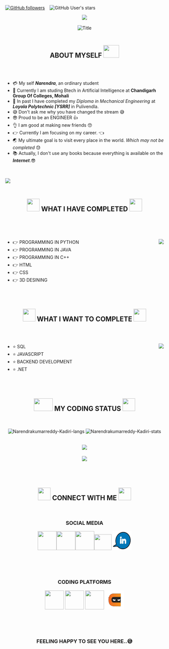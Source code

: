 <a href="https://github.com/Narendrakumarreddy-Kadiri?tab=followers"><img alt="GitHub followers" src="https://img.shields.io/github/followers/Narendrakumarreddy-Kadiri?style=social"></a> &nbsp;&nbsp; <img alt="GitHub User's stars" src="https://img.shields.io/github/stars/Narendrakumarreddy-Kadiri?style=social"> &nbsp;&nbsp;


<p align="center">
<img src="sourcefiles/images/hlo.png">
  </p>
<div align="center">
  <img src="https://readme-typing-svg.herokuapp.com?font=Architects+Daughter&color=%2338C2FF&size=50&center=true&vCenter=true&height=60&width=600&lines=Hi+Guys!+This+is+Narendra!!!;Welcome+to+my+profile!!!" alt="Title"></img>
</div>
<!--coding logo
<img src="https://media2.giphy.com/media/QssGEmpkyEOhBCb7e1/giphy.gif?cid=ecf05e47a0n3gi1bfqntqmob8g9aid1oyj2wr3ds3mg700bl&rid=giphy.gif" width="50px" height="50px">
<!--states
<img src="https://media0.giphy.com/media/cNZqrH5IzOG0xrlWks/giphy.gif?cid=ecf05e47map255q427en9uprqc1sb0unjq5k4fnqg5pmhhs4&rid=giphy.gif&ct=s" width="50px" height="50px">
<!--contact symbol
<img src='https://raw.githubusercontent.com/ShahriarShafin/ShahriarShafin/main/Assets/handshake.gif' width="50px" height="50px">
-->
<br>


  <h2 align="center">ABOUT MYSELF <img src="https://raw.githubusercontent.com/nixin72/nixin72/master/wave.gif" width="50px" height="40px"></h2><br>
  

<br>


- :credit_card: My self ***Narendra***, an ordinary student
- :school: Currently I am studing Btech in Artificial Intelligence at **Chandigarh Group Of Colleges, Mohali**
- :school: In past I have completed my *Diploma in Mechanical Engineering* at ***Loyola Polytechnic [YSRR]*** in Pulivendla.
- :sweat_smile: Don't ask me why you have changed the stream :sweat_smile: 
- :sunglasses: Proud to be an ENGINEER 👍
- :ok_hand: I am good at making new friends 😙
- :point_right: Currently I am focusing on my career. 👈
- :earth_asia: My ultimate goal is to visit every place in the world. *Which may not be completed* 😓
- :books: Actually, I don't use any books because everything is available on the ***Internet***.:sunglasses:
<br>
<br>

<img src="sourcefiles/images/header_1-removebg.png">
<br>
<br>

<h2 align="center"><img src="https://media0.giphy.com/media/cNZqrH5IzOG0xrlWks/giphy.gif?cid=ecf05e47map255q427en9uprqc1sb0unjq5k4fnqg5pmhhs4&rid=giphy.gif&ct=s" width="40px" height="40px">  WHAT I HAVE COMPLETED  <img src="https://media0.giphy.com/media/cNZqrH5IzOG0xrlWks/giphy.gif?cid=ecf05e47map255q427en9uprqc1sb0unjq5k4fnqg5pmhhs4&rid=giphy.gif&ct=s" width="40px" height="40px"></h2>
<br>
<br>
<br>

- 👉 PROGRAMMING IN PYTHON <img src="sourcefiles/images/logos-removebg-preview.png" align="right">
- 👉 PROGRAMMING IN JAVA
- 👉 PROGRAMMING IN C++
- 👉 HTML
- 👉 CSS
- 👉 3D DESINING
<br>
<br>

<h2 align="center"><img src="https://media0.giphy.com/media/cNZqrH5IzOG0xrlWks/giphy.gif?cid=ecf05e47map255q427en9uprqc1sb0unjq5k4fnqg5pmhhs4&rid=giphy.gif&ct=s" width="40px" height="40px">  WHAT I WANT TO COMPLETE  <img src="https://media0.giphy.com/media/cNZqrH5IzOG0xrlWks/giphy.gif?cid=ecf05e47map255q427en9uprqc1sb0unjq5k4fnqg5pmhhs4&rid=giphy.gif&ct=s" width="40px" height="40px"></h2>
<br>
<br>



- ⭐ SQL <img src="sourcefiles/images/coding giphy.webp" align="right">
- ⭐ JAVASCRIPT
- ⭐ BACKEND DEVELOPMENT
- ⭐ .NET
<br>
<br>

<h2 align="center"><img src="https://media2.giphy.com/media/QssGEmpkyEOhBCb7e1/giphy.gif?cid=ecf05e47a0n3gi1bfqntqmob8g9aid1oyj2wr3ds3mg700bl&rid=giphy.gif" width="60px" height="40px">  MY CODING STATUS  <img src="https://media2.giphy.com/media/QssGEmpkyEOhBCb7e1/giphy.gif?cid=ecf05e47a0n3gi1bfqntqmob8g9aid1oyj2wr3ds3mg700bl&rid=giphy.gif" width="40px" height="40px"></h2>

<br>
<br>

<div align="center">
<img height="150em" src="https://github-readme-stats.vercel.app/api/top-langs/?username=Narendrakumarreddy-Kadiri&layout=compact&show_icon=true&theme=dark" alt="Narendrakumarreddy-Kadiri-langs"/>
<img height="150em" src="https://github-readme-stats.vercel.app/api/?username=Narendrakumarreddy-Kadiri&layout=compact&show_icon=true&theme=dark" alt="Narendrakumarreddy-Kadiri-stats"/>
</div>
<br>
<br>

<div align="center">
  <img src="http://github-readme-streak-stats.herokuapp.com?user=Narendrakumarreddy-Kadiri&theme=dark&background=0d1117&hide_border=true" />
  <br>
  <br>
  <img src="https://activity-graph.herokuapp.com/graph?username=Narendrakumarreddy-Kadiri&theme=react-dark"/>
  
</div>
<br>
<br>
<br>
<h2 align="center"><img src='https://raw.githubusercontent.com/ShahriarShafin/ShahriarShafin/main/Assets/handshake.gif' width="40px" height="40px">
  CONNECT WITH ME  <img src='https://raw.githubusercontent.com/ShahriarShafin/ShahriarShafin/main/Assets/handshake.gif' width="40px" height="40px"></h2>
<br>
<h3 align="center">SOCIAL MEDIA</h4>
<div aign="center">
  <p align="center">
  <a href="https://www.facebook.com/narendrakumar.reddy.754" target="_blank" ><img src="sourcefiles/images/fb1.webp" width="60px" height="60px"></a><a href="https://www.instagram.com/_.mr__reddy/" target="_blank" ><img src="sourcefiles/images/instalogo2.webp" width="60px" height="60px"></a><a href="https://api.whatsapp.com/send?phone=+918790729468&text=hloboss" target="_blank"><img src="sourcefiles/images/whatsapp logo.webp" width="60px" height="60px"></a><a href="https://www.snapchat.com/add/just_narendra?share_id=LM61Y7SnPYM&locale=en-GB" target="_blank"><img src="sourcefiles/images/sc.webp" width="55px" height="50px"></a>
  <a href="https://www.linkedin.com/in/narendra-kumar-reddy-a60928224/"><img src="sourcefiles/images/li.webp" width="60px"' height="60px"></a>
  </p>
</div>
<br>
<br>
<br>
<h3 align="center">CODING PLATFORMS</h3>
<p align="center">
  <a href="https://www.codechef.com/users/narendrakadiri" target="_blank" rel="noopener noreferrer"><img src="sourcefiles/images/codechef.png" width="60px" height="60px"></a>
  <a href="https://leetcode.com/narendra_036/" target="_blank" rel="noopener noreferrer"><img src="sourcefiles/images/leetcode.png" width="60px" height="60px"></a>
  <a href="https://auth.geeksforgeeks.org/user/narendraknr12345/profile" target="_blank" rel="noopener noreferrer"><img src="sourcefiles/images/gfg.png" width="60px" height="60px"></a>
  <a href="https://www.codingninjas.com/codestudio/profile/52e1d1f6-2eaa-4c08-9121-4f7eac696dd3"><img src="sourcefiles/images/cn-removebg-preview.png" width="60px" height="60px"></a>
</p>
<br>
<br>
<br>

    

    

<h3 align="center">FEELING HAPPY TO SEE YOU HERE..😅</h3>

